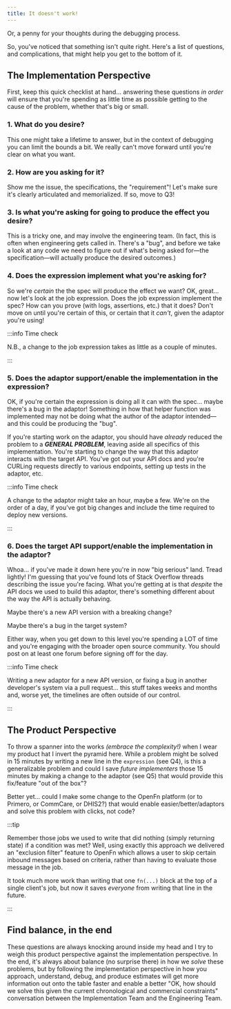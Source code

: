 ```yaml
---
title: It doesn't work!
---
```


Or, a penny for your thoughts during the debugging process.

<!--truncate-->

So, you've noticed that something isn't quite right. Here's a list of questions,
and complications, that might help you get to the bottom of it.

## The Implementation Perspective

First, keep this quick checklist at hand... answering these questions _in order_
will ensure that you're spending as little time as possible getting to the cause
of the problem, whether that's big or small.

### 1. What do you desire?

This one might take a lifetime to answer, but in the context of debugging you
can limit the bounds a bit. We really can't move forward until you're clear on
what you want.

### 2. How are you asking for it?

Show me the issue, the specifications, the "requirement"! Let's make sure it's
clearly articulated and memorialized. If so, move to Q3!

### 3. Is what you're asking for going to produce the effect you desire?

This is a tricky one, and may involve the engineering team. (In fact, this is
often when engineering gets called in. There's a "bug", and before we take a
look at any code we need to figure out if what's being asked for—the
specification—will actually produce the desired outcomes.)

### 4. Does the expression implement what you're asking for?

So we're _certain_ the the spec will produce the effect we want? OK, great...
now let's look at the job expression. Does the job expression implement the
spec? How can you prove (with logs, assertions, etc.) that it does? Don't move
on until you're certain of this, or certain that it _can't_, given the adaptor
you're using!

:::info Time check

N.B., a change to the job expression takes as little as a couple of minutes.

:::

### 5. Does the adaptor support/enable the implementation in the expression?

OK, if you're certain the expression is doing all it can with the spec... maybe
there's a bug in the adaptor! Something in how that helper function was
implemented may not be doing what the author of the adaptor intended—and this
could be producing the "bug".

If you're starting work on the adaptor, you should have _already_ reduced the
problem to a **_GENERAL PROBLEM_**, leaving aside all specifics of this
implementation. You're starting to change the way that this adaptor interacts
with the target API. You've got out your API docs and you're CURLing requests
directly to various endpoints, setting up tests in the adaptor, etc.

:::info Time check

A change to the adaptor might take an hour, maybe a few. We're on the order of a
day, if you've got big changes and include the time required to deploy new
versions.

:::

### 6. Does the target API support/enable the implementation in the adaptor?

Whoa... if you've made it down here you're in now "big serious" land. Tread
lightly! I'm guessing that you've found lots of Stack Overflow threads
describing the issue you're facing. What you're getting at is that _despite_ the
API docs we used to build this adaptor, there's something different about the
way the API is actually behaving.

Maybe there's a new API version with a breaking change?

Maybe there's a bug in the target system?

Either way, when you get down to this level you're spending a LOT of time and
you're engaging with the broader open source community. You should post on at
least one forum before signing off for the day.

:::info Time check

Writing a new adaptor for a new API version, or fixing a bug in another
developer's system via a pull request... this stuff takes weeks and months and,
worse yet, the timelines are often outside of our control.

:::

## The Product Perspective

To throw a spanner into the works _(embrace the complexity!)_ when I wear my
product hat I invert the pyramid here. While a problem might be solved in 15
minutes by writing a new line in the `expression` (see Q4), is this a
generalizable problem and could I save _future implementers_ those 15 minutes by
making a change to the adaptor (see Q5) that would provide this fix/feature "out
of the box"?

Better yet... could I make some change to the OpenFn platform (or to Primero, or
CommCare, or DHIS2?) that would enable easier/better/adaptors and solve this
problem with clicks, not code?

:::tip

Remember those jobs we used to write that did nothing (simply returning state)
if a condition was met? Well, using exactly this approach we delivered an
"exclusion filter" feature to OpenFn which allows a user to skip certain inbound
messages based on criteria, rather than having to evaluate those message in the
job.

It took much more work than writing that one `fn(...)` block at the top of a
single client's job, but now it saves _everyone_ from writing that line in the
future.

:::

## Find balance, in the end

These questions are always knocking around inside my head and I try to weigh
this product perspective against the implementation perspective. In the end,
it's always about balance (no surprise there) in how we _solve_ these problems,
but by following the implementation perspective in how you approach, understand,
debug, and produce estimates will get more information out onto the table faster
and enable a better "OK, how should we solve this given the current
chronological and commercial constraints" conversation between the
Implementation Team and the Engineering Team.
